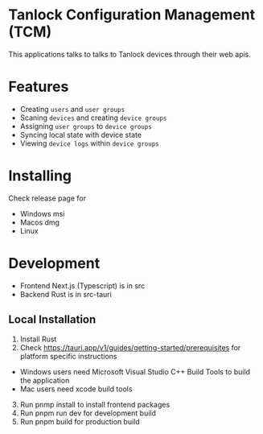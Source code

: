 # Tanlock Configuration Management (TCM)

This applications talks to talks to Tanlock devices through their web apis.

# Features
- Creating `users` and `user groups`
- Scaning `devices` and creating `device groups`
- Assigning `user groups` to `device groups`
- Syncing local state with device state
- Viewing `device logs` within `device groups`

# Installing
Check release page for
- Windows msi
- Macos dmg
- Linux 

# Development
- Frontend Next.js (Typescript) is in src
- Backend Rust is in src-tauri

## Local Installation
1. Install Rust
2. Check https://tauri.app/v1/guides/getting-started/prerequisites for platform specific instructions
  - Windows users need Microsoft Visual Studio C++ Build Tools to build the application
  - Mac users need xcode build tools

3. Run pnmp install to install frontend packages
4. Run pnpm run dev for development build
5. Run pnpm build for production build